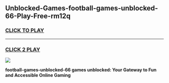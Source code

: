 
## Unblocked-Games-football-games-unblocked-66-Play-Free-rm12q
<h3>
<a href="https://premium76.site?title=football-games-unblocked-66&ref=18A1">CLICK TO PLAY</a></h3>
<hr>

<h3>
<a href="https://premium76.site?title=football-games-unblocked-66&ref=18A1">CLICK 2 PLAY</a>
  
</h3>

<a href="https://premium76.site?title=football-games-unblocked-66&ref=18A1"><img src="https://clearcache.store/games.png"></a>


**football-games-unblocked-66 games unblocked: Your Gateway to Fun and Accessible Online Gaming**
